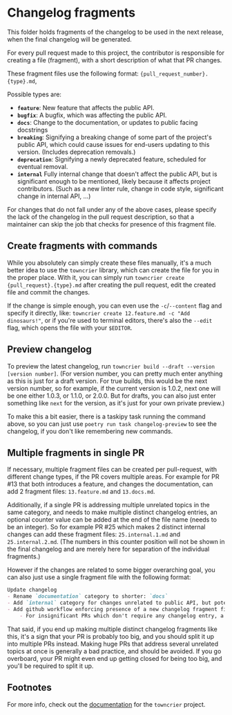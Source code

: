 # Changelog fragments

This folder holds fragments of the changelog to be used in the next release, when the final changelog will be
generated.

For every pull request made to this project, the contributor is responsible for creating a file (fragment), with
a short description of what that PR changes.

These fragment files use the following format: `{pull_request_number}.{type}.md`,

Possible types are:
- **`feature`**: New feature that affects the public API.
- **`bugfix`**: A bugfix, which was affecting the public API.
- **`docs`**: Change to the documentation, or updates to public facing docstrings
- **`breaking`**: Signifying a breaking change of some part of the project's public API, which could cause issues for
  end-users updating to this version. (Includes deprecation removals.)
- **`deprecation`**: Signifying a newly deprecated feature, scheduled for eventual removal.
- **`internal`** Fully internal change that doesn't affect the public API, but is significant enough to be mentioned,
  likely because it affects project contributors. (Such as a new linter rule, change in code style, significant change
  in internal API, ...)

For changes that do not fall under any of the above cases, please specify the lack of the changelog in the pull request
description, so that a maintainer can skip the job that checks for presence of this fragment file.

## Create fragments with commands

While you absolutely can simply create these files manually, it's a much better idea to use the `towncrier` library,
which can create the file for you in the proper place. With it, you can simply run `towncrier create
{pull_request}.{type}.md` after creating the pull request, edit the created file and commit the changes.

If the change is simple enough, you can even use the `-c`/`--content` flag and specify it directly, like: `towncrier
create 12.feature.md -c "Add dinosaurs!"`, or if you're used to terminal editors, there's also the `--edit` flag, which
opens the file with your `$EDITOR`.

## Preview changelog

To preview the latest changelog, run `towncrier build --draft --version [version number]`. (For version number, you can
pretty much enter anything as this is just for a draft version. For true builds, this would be the next version number,
so for example, if the current version is 1.0.2, next one will be one either 1.0.3, or 1.1.0, or 2.0.0. But for drafts,
you can also just enter something like `next` for the version, as it's just for your own private preview.)

To make this a bit easier, there is a taskipy task running the command above, so you can just use `poetry run task
changelog-preview` to see the changelog, if you don't like remembering new commands.

## Multiple fragments in single PR

If necessary, multiple fragment files can be created per pull-request, with different change types, if the PR covers
multiple areas. For example for PR #13 that both introduces a feature, and changes the documentation, can add
2 fragment files: `13.feature.md` and `13.docs.md`.

Additionally, if a single PR is addressing multiple unrelated topics in the same category, and needs to make multiple
distinct changelog entries, an optional counter value can be added at the end of the file name (needs to be an
integer). So for example PR #25 which makes 2 distinct internal changes can add these fragment files:
`25.internal.1.md` and `25.internal.2.md`. (The numbers in this counter position will not be shown in the final
changelog and are merely here for separation of the individual fragments.)

However if the changes are related to some bigger overarching goal, you can also just use a single fragment file with
the following format:

```markdown
Update changelog
- Rename `documentation` category to shorter: `docs`
- Add `internal` category for changes unrelated to public API, but potentially relevant to contributors
- Add github workflow enforcing presence of a new changelog fragment file for each PR
    - For insignificant PRs which don't require any changelog entry, a maintainer can add `skip-fragment-check` label.
```

That said, if you end up making multiple distinct changelog fragments like this, it's a sign that your PR is probably
too big, and you should split it up into multiple PRs instead. Making huge PRs that address several unrelated topics at
once is generally a bad practice, and should be avoided. If you go overboard, your PR might even end up getting closed
for being too big, and you'll be required to split it up.

## Footnotes

For more info, check out the [documentation](https://towncrier.readthedocs.io/en/latest/tutorial.html) for the
`towncrier` project.

